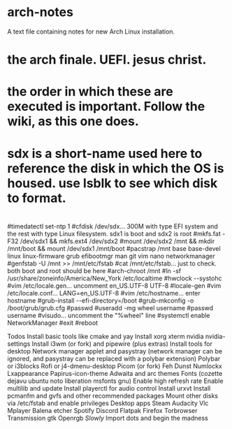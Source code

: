 # arch-notes
A text file containing notes for new Arch Linux installation.

#    the arch finale. UEFI. jesus christ.
#    the order in which these are executed is important. Follow the wiki, as this one does.
#    sdx is a short-name used here to reference the disk in which the OS is housed. use lsblk to see which disk to format.
#
#timedatectl set-ntp 1
#cfdisk /dev/sdx... 300M with type EFI system and the rest with type Linux filesystem. sdx1 is boot and sdx2 is root
#mkfs.fat -F32 /dev/sdx1 && mkfs.ext4 /dev/sdx2
#mount /dev/sdx2 /mnt && mkdir /mnt/boot && mount /dev/sdx1 /mnt/boot
#pacstrap /mnt base base-devel linux linux-firmware grub efibootmgr man git vim nano networkmanager
#genfstab -U /mnt >> /mnt/etc/fstab
#cat /mnt/etc/fstab... just to check. both boot and root should be here
#arch-chroot /mnt
#ln -sf /usr/share/zoneinfo/America/New_York /etc/localtime
#hwclock --systohc
#vim /etc/locale.gen... uncomment en_US.UTF-8 UTF-8
#locale-gen
#vim /etc/locale.conf... LANG=en_US.UTF-8
#vim /etc/hostname... enter hostname
#grub-install --efi-directory=/boot
#grub-mkconfig -o /boot/grub/grub.cfg
#passwd
#useradd -mg wheel username
#passwd username
#visudo... uncomment the "%wheel" line
#systemctl enable NetworkManager
#exit
#reboot

Todos
Install basic tools like cmake and yay
Install xorg xterm nvidia nvidia-settings
Install i3wm (or fork) and pipewire (plus extras)
Install tools for desktop
Network manager applet and pasystray (network manager can be ignored, and pasystray can be replaced with a polybar extension)
Polybar or i3blocks
Rofi or j4-dmenu-desktop
Picom (or fork) 
Feh 
Dunst 
Numlockx 
Lxappearance 
Papirus-icon-theme
Adwaita and arc themes
Fonts (cozette dejavu ubuntu noto liberation msfonts gnu)
Enable high refresh rate
Enable multilib and update
Install playerctl for audio control
Install urxvt
Install pcmanfm and gvfs and other recommended packages
Mount other disks via /etc/fstab and enable privileges
Desktop apps
Steam 
Audacity 
Vlc
Mplayer
Balena etcher 
Spotify
Discord
Flatpak
Firefox 
Torbrowser
Transmission gtk
Openrgb
*Slowly* Import dots and begin the madness

